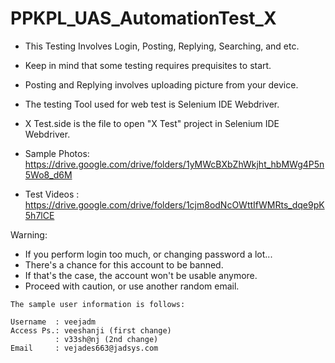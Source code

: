 # PPKPL_UAS_AutomationTest_X
* This Testing Involves Login, Posting, Replying, Searching, and etc.
* Keep in mind that some testing requires prequisites to start.
* Posting and Replying involves uploading picture from your device.
* The testing Tool used for web test is Selenium IDE Webdriver.
* X Test.side is the file to open "X Test" project in Selenium IDE Webdriver. 

* Sample Photos: https://drive.google.com/drive/folders/1yMWcBXbZhWkjht_hbMWg4P5n5Wo8_d6M
* Test Videos  : https://drive.google.com/drive/folders/1cjm8odNcOWttIfWMRts_dqe9pK5h7lCE

Warning:
- If you perform login too much, or changing password a lot...
- There's a chance for this account to be banned.
- If that's the case, the account won't be usable anymore.
- Proceed with caution, or use another random email.

```
The sample user information is follows:

Username  : veejadm
Access Ps.: veeshanji (first change)
          : v33sh@nj (2nd change)
Email     : vejades663@jadsys.com
```
